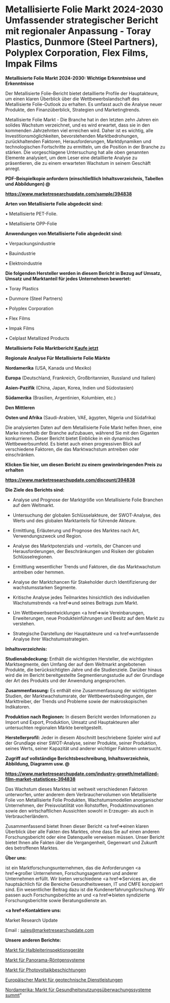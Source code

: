 # Metallisierte Folie Markt 2024-2030 Umfassender strategischer Bericht mit regionaler Anpassung - Toray Plastics, Dunmore (Steel Partners), Polyplex Corporation, Flex Films, Impak Films

<strong>Metallisierte Folie Markt 2024-2030: Wichtige Erkenntnisse und Erkenntnisse</strong>

Der Metallisierte Folie-Bericht bietet detaillierte Profile der Hauptakteure, um einen klaren Überblick über die Wettbewerbslandschaft des Metallisierte Folie-Outlook zu erhalten. Es umfasst auch die Analyse neuer Produkte, den Finanzüberblick, Strategien und Marketingtrends.

Metallisierte Folie Markt - Die Branche hat in den letzten zehn Jahren ein solides Wachstum verzeichnet, und es wird erwartet, dass sie in den kommenden Jahrzehnten viel erreichen wird. Daher ist es wichtig, alle Investitionsmöglichkeiten, bevorstehenden Marktbedrohungen, zurückhaltenden Faktoren, Herausforderungen, Marktdynamiken und technologischen Fortschritte zu ermitteln, um die Position in der Branche zu stärken. Die vorgeschlagene Untersuchung hat alle oben genannten Elemente analysiert, um dem Leser eine detaillierte Analyse zu präsentieren, die zu einem erwarteten Wachstum in seinem Geschäft anregt.



<strong><b>PDF-Beispielkopie anfordern (einschließlich Inhaltsverzeichnis, Tabellen und Abbildungen) @ </b></strong>

<strong><a href=https://www.marketresearchupdate.com/sample/394838>

<strong>https://www.marketresearchupdate.com/sample/394838</u></a></strong></strong>



<strong>Arten von Metallisierte Folie abgedeckt sind:</strong>

• Metallisierte PET-Folie.

• Metallisierte OPP-Folie



<strong>Anwendungen von Metallisierte Folie abgedeckt sind:</strong>

• Verpackungsindustrie

• Bauindustrie

• Elektroindustrie



<strong>Die folgenden Hersteller werden in diesem Bericht in Bezug auf Umsatz, Umsatz und Marktanteil für jedes Unternehmen bewertet:</strong>

• Toray Plastics

• Dunmore (Steel Partners)

• Polyplex Corporation

• Flex Films

• Impak Films

• Celplast Metallized Products



<strong>Metallisierte Folie Marktbericht <a href=https://www.marketresearchupdate.com/buynow/394838>Kaufe jetzt</a></strong>



<strong>Regionale Analyse Für Metallisierte Folie Märkte</strong>



<strong>Nordamerika</strong> (USA, Kanada und Mexiko)



<strong>Europa</strong> (Deutschland, Frankreich, Großbritannien, Russland und Italien)



<strong>Asien-Pazifik</strong> (China, Japan, Korea, Indien und Südostasien)



<strong>Südamerika</strong> (Brasilien, Argentinien, Kolumbien, etc.)



<strong>Den Mittleren</strong> 

<strong>Osten und Afrika</strong> (Saudi-Arabien, VAE, ägypten, Nigeria und Südafrika)

Die analysierten Daten auf dem Metallisierte Folie Markt helfen Ihnen, eine Marke innerhalb der Branche aufzubauen, während Sie mit den Giganten konkurrieren. Dieser Bericht bietet Einblicke in ein dynamisches Wettbewerbsumfeld. Es bietet auch einen progressiven Blick auf verschiedene Faktoren, die das Marktwachstum antreiben oder einschränken.



<strong>Klicken Sie hier, um diesen Bericht zu einem gewinnbringenden Preis zu erhalten
</strong>

<strong><a href=https://www.marketresearchupdate.com/discount/394838>https://www.marketresearchupdate.com/discount/394838</b></u></strong></a>



<strong>Die Ziele des Berichts sind:</strong>

- Analyse und Prognose der Marktgröße von Metallisierte Folie Branchen auf dem Weltmarkt.

- Untersuchung der globalen Schlüsselakteure, der SWOT-Analyse, des Werts und des globalen Marktanteils für führende Akteure.

- Ermittlung, Erläuterung und Prognose des Marktes nach Art, Verwendungszweck und Region.

- Analyse des Marktpotenzials und -vorteils, der Chancen und Herausforderungen, der Beschränkungen und Risiken der globalen Schlüsselregionen.

- Ermittlung wesentlicher Trends und Faktoren, die das Marktwachstum antreiben oder hemmen.

- Analyse der Marktchancen für Stakeholder durch Identifizierung der wachstumsstarken Segmente.

- Kritische Analyse jedes Teilmarktes hinsichtlich des individuellen Wachstumstrends <a href=>und</a> seines Beitrags zum Markt.

- Um Wettbewerbsentwicklungen <a href=>wie</a> Vereinbarungen, Erweiterungen, neue Produkteinführungen und Besitz auf dem Markt zu verstehen.

- Strategische Darstellung der Hauptakteure und <a href=>umfas</a>sende Analyse ihrer Wachstumsstrategien.



<strong>Inhaltsverzeichnis:</strong>



<strong>Studienabdeckung:</strong> Enthält die wichtigsten Hersteller, die wichtigsten Marktsegmente, den Umfang der auf dem Weltmarkt angebotenen Produkte, die berücksichtigten Jahre und die Studienziele. Darüber hinaus wird die im Bericht bereitgestellte Segmentierungsstudie auf der Grundlage der Art des Produkts und der Anwendung angesprochen.



<strong>Zusammenfassung:</strong> Es enthält eine Zusammenfassung der wichtigsten Studien, der Marktwachstumsrate, der Wettbewerbsbedingungen, der Markttreiber, der Trends und Probleme sowie der makroskopischen Indikatoren.



<strong>Produktion nach Regionen:</strong> In diesem Bericht werden Informationen zu Import und Export, Produktion, Umsatz und Hauptakteuren aller untersuchten regionalen Märkte bereitgestellt.



<strong>Herstellerprofil:</strong> Jeder in diesem Abschnitt beschriebene Spieler wird auf der Grundlage einer SWOT-Analyse, seiner Produkte, seiner Produktion, seines Werts, seiner Kapazität und anderer wichtiger Faktoren untersucht.



<strong><b>Zugriff auf vollständige Berichtsbeschreibung, Inhaltsverzeichnis, Abbildung, Diagramm usw. @ </b></strong>

<strong><a href=https://www.marketresearchupdate.com/industry-growth/metallized-film-market-statistices-394838>https://www.marketresearchupdate.com/industry-growth/metallized-film-market-statistices-394838</a></strong>

Das Wachstum dieses Marktes ist weltweit verschiedenen Faktoren unterworfen, unter anderem dem Verbrauchervolumen von Metallisierte Folie von Metallisierte Folie Produkten, Wachstumsmodellen anorganischer Unternehmen, der Preisvolatilität von Rohstoffen, Produktinnovationen sowie den wirtschaftlichen Aussichten sowohl in Erzeuger- als auch in Verbraucherländern.

Zusammenfassend bietet Ihnen dieser Bericht <a href=>einen</a> klaren Überblick über alle Fakten des Marktes, ohne dass Sie auf einen anderen Forschungsbericht oder eine Datenquelle verweisen müssen. Unser Bericht bietet Ihnen alle Fakten über die Vergangenheit, Gegenwart und Zukunft des betroffenen Marktes.



<strong>Über uns:</strong>

 ist ein Marktforschungsunternehmen, das die Anforderungen <a href=>großer</a> Unternehmen, Forschungsagenturen und anderer Unternehmen erfüllt. Wir bieten verschiedene <a href=>Services</a> an, die hauptsächlich für die Bereiche Gesundheitswesen, IT und CMFE konzipiert sind. Ein wesentlicher Beitrag dazu ist die Kundenerfahrungsforschung. Wir passen auch Forschungsberichte an und <a href=>bieten</a> syndizierte Forschungsberichte sowie Beratungsdienste an.



<strong><a href=>Kontaktiere uns:</a></strong>

Market Research Update

Email : sales@marketresearchupdate.com



<strong>Unsere anderen Berichte:</strong>

<a href=https://www.linkedin.com/pulse/semiconductor-inspection-equipment-market-size-1f>Markt für Halbleiterinspektionsgeräte</a>

<a href=https://www.linkedin.com/pulse/panoramic-x-ray-system-market-size-emerging>Markt für Panorama-Röntgensysteme</a>

<a href=https://www.linkedin.com/pulse/photovoltaic-coating-market-outlooks-2023-size>Markt für Photovoltaikbeschichtungen</a>

<a href=https://www.linkedin.com/pulse/europe-geotechnical-services-market-2023-size>Europäischer Markt für geotechnische Dienstleistungen</a>

<a href=https://www.linkedin.com/pulse/north-america-health-usage-monitoring-systems-hums-market>Nordamerika: Markt für Gesundheitsnutzungsüberwachungssysteme summt</a>"

